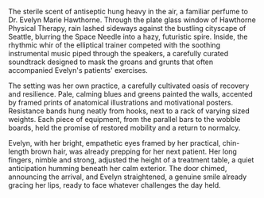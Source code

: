 The sterile scent of antiseptic hung heavy in the air, a familiar perfume to Dr. Evelyn Marie Hawthorne. Through the plate glass window of Hawthorne Physical Therapy, rain lashed sideways against the bustling cityscape of Seattle, blurring the Space Needle into a hazy, futuristic spire. Inside, the rhythmic whir of the elliptical trainer competed with the soothing instrumental music piped through the speakers, a carefully curated soundtrack designed to mask the groans and grunts that often accompanied Evelyn's patients' exercises.

The setting was her own practice, a carefully cultivated oasis of recovery and resilience. Pale, calming blues and greens painted the walls, accented by framed prints of anatomical illustrations and motivational posters. Resistance bands hung neatly from hooks, next to a rack of varying sized weights. Each piece of equipment, from the parallel bars to the wobble boards, held the promise of restored mobility and a return to normalcy.

Evelyn, with her bright, empathetic eyes framed by her practical, chin-length brown hair, was already prepping for her next patient. Her long fingers, nimble and strong, adjusted the height of a treatment table, a quiet anticipation humming beneath her calm exterior. The door chimed, announcing the arrival, and Evelyn straightened, a genuine smile already gracing her lips, ready to face whatever challenges the day held.
